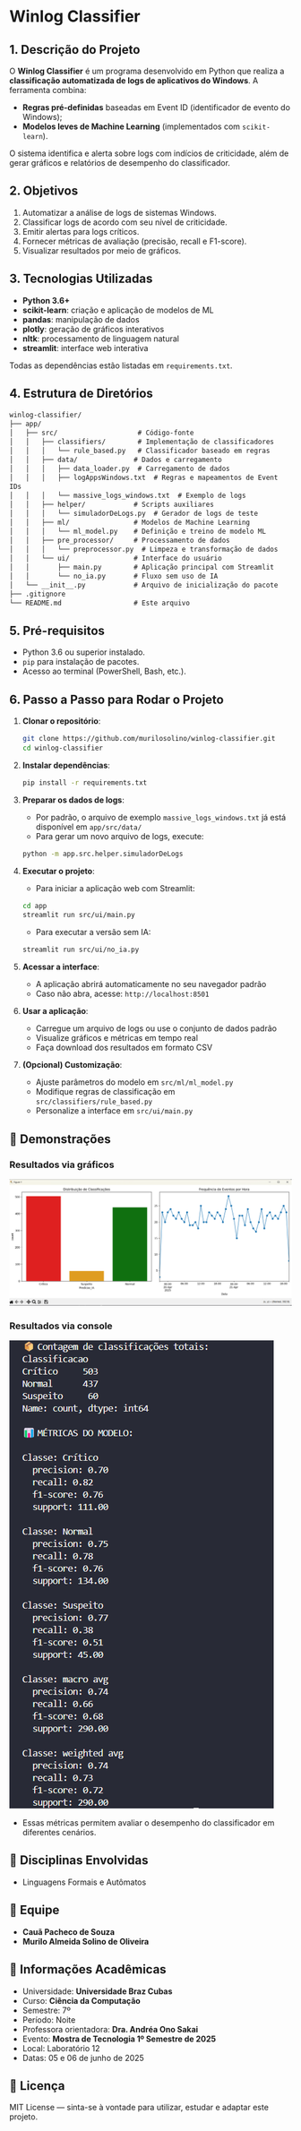 # Winlog Classifier

## 1. Descrição do Projeto

O **Winlog Classifier** é um programa desenvolvido em Python que realiza a **classificação automatizada de logs de aplicativos do Windows**. A ferramenta combina:

* **Regras pré-definidas** baseadas em Event ID (identificador de evento do Windows);
* **Modelos leves de Machine Learning** (implementados com `scikit-learn`).

O sistema identifica e alerta sobre logs com indícios de criticidade, além de gerar gráficos e relatórios de desempenho do classificador.

## 2. Objetivos

1. Automatizar a análise de logs de sistemas Windows.
2. Classificar logs de acordo com seu nível de criticidade.
3. Emitir alertas para logs críticos.
4. Fornecer métricas de avaliação (precisão, recall e F1-score).
5. Visualizar resultados por meio de gráficos.

## 3. Tecnologias Utilizadas

* **Python 3.6+**
* **scikit-learn**: criação e aplicação de modelos de ML
* **pandas**: manipulação de dados
* **plotly**: geração de gráficos interativos
* **nltk**: processamento de linguagem natural
* **streamlit**: interface web interativa

Todas as dependências estão listadas em `requirements.txt`.

## 4. Estrutura de Diretórios

```
winlog-classifier/
├── app/
│   ├── src/                    # Código-fonte
│   │   ├── classifiers/        # Implementação de classificadores
│   │   │   └── rule_based.py   # Classificador baseado em regras
│   │   ├── data/              # Dados e carregamento
│   │   │   ├── data_loader.py  # Carregamento de dados
│   │   │   ├── logAppsWindows.txt  # Regras e mapeamentos de Event IDs
│   │   │   └── massive_logs_windows.txt  # Exemplo de logs
│   │   ├── helper/            # Scripts auxiliares
│   │   │   └── simuladorDeLogs.py  # Gerador de logs de teste
│   │   ├── ml/                # Modelos de Machine Learning
│   │   │   └── ml_model.py    # Definição e treino de modelo ML
│   │   ├── pre_processor/     # Processamento de dados
│   │   │   └── preprocessor.py  # Limpeza e transformação de dados
│   │   └── ui/                # Interface do usuário
│   │       ├── main.py        # Aplicação principal com Streamlit
│   │       └── no_ia.py       # Fluxo sem uso de IA
│   └── __init__.py            # Arquivo de inicialização do pacote
├── .gitignore
└── README.md                  # Este arquivo
```

## 5. Pré-requisitos

* Python 3.6 ou superior instalado.
* `pip` para instalação de pacotes.
* Acesso ao terminal (PowerShell, Bash, etc.).

## 6. Passo a Passo para Rodar o Projeto

1. **Clonar o repositório**:
   ```bash
   git clone https://github.com/murilosolino/winlog-classifier.git
   cd winlog-classifier
   ```

2. **Instalar dependências**:
   ```bash
   pip install -r requirements.txt
   ```

3. **Preparar os dados de logs**:
   * Por padrão, o arquivo de exemplo `massive_logs_windows.txt` já está disponível em `app/src/data/`
   * Para gerar um novo arquivo de logs, execute:
   ```bash
   python -m app.src.helper.simuladorDeLogs
   ```

4. **Executar o projeto**:
   * Para iniciar a aplicação web com Streamlit:
   ```bash
   cd app
   streamlit run src/ui/main.py
   ```
   
   * Para executar a versão sem IA:
   ```bash
   streamlit run src/ui/no_ia.py
   ```

5. **Acessar a interface**:
   * A aplicação abrirá automaticamente no seu navegador padrão
   * Caso não abra, acesse: `http://localhost:8501`

6. **Usar a aplicação**:
   * Carregue um arquivo de logs ou use o conjunto de dados padrão
   * Visualize gráficos e métricas em tempo real
   * Faça download dos resultados em formato CSV

7. **(Opcional) Customização**:
   * Ajuste parâmetros do modelo em `src/ml/ml_model.py`
   * Modifique regras de classificação em `src/classifiers/rule_based.py`
   * Personalize a interface em `src/ui/main.py`


## 📸 Demonstrações

### Resultados via gráficos
![Resultado do Gráfico](screenshots/grafico.png)

### Resultados via console
![Analise de resultados no console](screenshots/resultado.png)

* Essas métricas permitem avaliar o desempenho do classificador em diferentes cenários.

## 🧠 Disciplinas Envolvidas

- Linguagens Formais e Autômatos



## 👥 Equipe

* **Cauã Pacheco de Souza**
* **Murilo Almeida Solino de Oliveira**

## 🏫 Informações Acadêmicas

- Universidade: **Universidade Braz Cubas**
- Curso: **Ciência da Computação**
- Semestre: 7º
- Período: Noite
- Professora orientadora: **Dra. Andréa Ono Sakai**
- Evento: **Mostra de Tecnologia 1º Semestre de 2025**
- Local: Laboratório 12
- Datas: 05 e 06 de junho de 2025

## 📄 Licença

MIT License — sinta-se à vontade para utilizar, estudar e adaptar este projeto.

